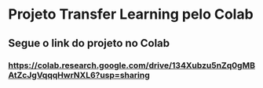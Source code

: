 # Projeto Transfer Learning pelo Colab
## Segue o link do projeto no Colab

### https://colab.research.google.com/drive/134Xubzu5nZq0gMBAtZcJgVqqqHwrNXL6?usp=sharing
